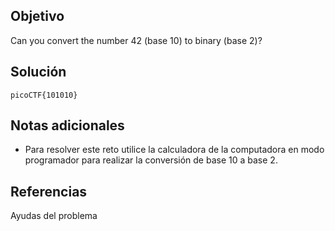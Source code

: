 ## Objetivo
Can you convert the number 42 (base 10) to binary (base 2)?
## Solución
```
picoCTF{101010}
```
## Notas adicionales
+ Para resolver este reto utilice la calculadora de la computadora en modo programador para realizar la conversión de base 10 a base 2.

## Referencias
Ayudas del problema